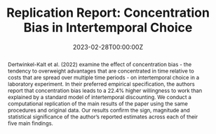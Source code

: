 ---
abstract: "Dertwinkel-Kalt et al. (2022) examine the effect of concentration bias - the tendency to overweight advantages that are concentrated in time relative to costs that are spread over multiple time periods - on intertemporal choice in a laboratory experiment. In their preferred empirical specification, the authors report that concentration bias leads to a 22.4% higher willingness to work than explained by a standard model of intertemporal discounting. We conduct a computational replication of the main results of the paper using the same procedures and original data. Our results confirm the sign, magnitude and statistical significance of the author’s reported estimates across each of their five main findings."
authors:
- admin
- Sigmund Ellingstrud
- Amund H. Kordt
- Felix Heuer
date: "2023-02-28T00:00:00Z"
doi: ""
featured: false
image:
  caption: ""
  focal_point: ""
  preview_only: false
projects: []
publication: '*I4R Discussion Paper Series No. 42*'
publication_short: ""
publication_types:

publishDate: "2023-02-28T00:00:00Z"
slides: ""
summary: Reproduces Results of Dertwinkel-Kalt et al. (2022)
tags:
- Replication
- Replication Report
title: "Replication Report: Concentration Bias in Intertemporal Choice"
url_code: "https://osf.io/d42xr/"
url_dataset: ""
url_pdf: "https://www.econstor.eu/bitstream/10419/272844/1/I4R-DP042.pdf"
url_poster: ""
url_project: ""
url_slides: ""
url_source: ""
url_video: ""
---
